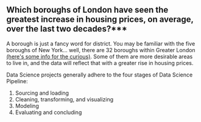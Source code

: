 ## Which boroughs of London have seen the greatest increase in housing prices, on average, over the last two decades?***


A borough is just a fancy word for district. 
You may be familiar with the five boroughs of New York… well, there are 32 boroughs within Greater London [(here's some info for the curious)](https://en.wikipedia.org/wiki/London_boroughs). 
Some of them are more desirable areas to live in, and the data will reflect that with a greater rise in housing prices.

Data Science projects generally adhere to the four stages of Data Science Pipeline:
1. Sourcing and loading 
2. Cleaning, transforming, and visualizing 
3. Modeling 
4. Evaluating and concluding 
